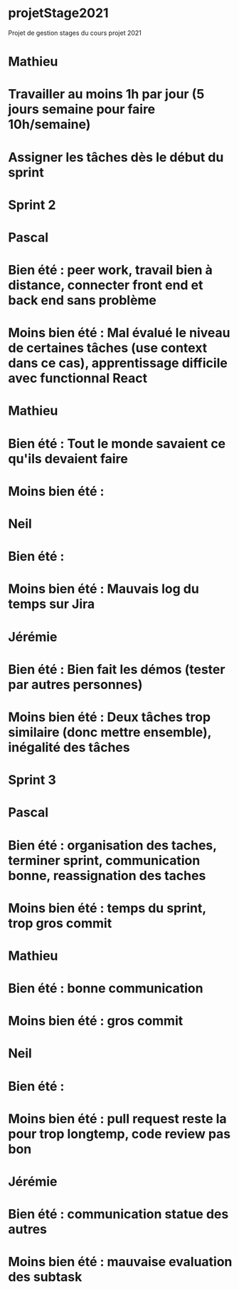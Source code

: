 # projetStage2021
Projet de gestion stages du cours projet 2021

# Mathieu
# Travailler au moins 1h par jour (5 jours semaine pour faire 10h/semaine)
# Assigner les tâches dès le début du sprint


# Sprint 2

# Pascal
# Bien été :  peer work, travail bien à distance, connecter front end et back end sans problème
# Moins bien été : Mal évalué le niveau de certaines tâches (use context dans ce cas), apprentissage difficile avec functionnal React

# Mathieu
# Bien été : Tout le monde savaient ce qu'ils devaient faire
# Moins bien été : 

# Neil
# Bien été : 
# Moins bien été : Mauvais log du temps sur Jira


# Jérémie
# Bien été : Bien fait les démos (tester par autres personnes)
# Moins bien été : Deux tâches trop similaire (donc mettre ensemble), inégalité des tâches

# Sprint 3

# Pascal
# Bien été :  organisation des taches, terminer sprint, communication bonne, reassignation des taches
# Moins bien été : temps du sprint, trop gros commit

# Mathieu
# Bien été : bonne communication
# Moins bien été : gros commit

# Neil
# Bien été : 
# Moins bien été : pull request reste la pour trop longtemp, code review pas bon


# Jérémie
# Bien été : communication statue des autres 
# Moins bien été : mauvaise evaluation des subtask
